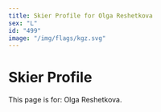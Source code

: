 ```yaml
---
title: Skier Profile for Olga Reshetkova
sex: "L"
id: "499"
image: "/img/flags/kgz.svg" 
---
```


# Skier Profile

This page is for: Olga Reshetkova.
    